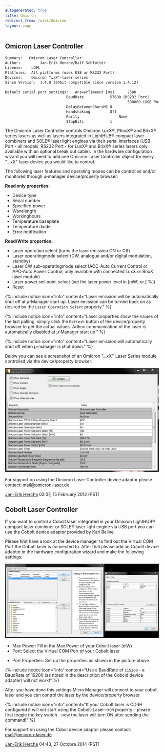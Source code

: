 ```yaml
---
autogenerated: true
title: Omicron
redirect_from: /wiki/Omicron
layout: page
---
```


## Omicron Laser Controller

```
Summary:   Omicron Laser Controller
Author:         Jan-Erik Herche/Ralf Schlotter
License:    LGPL
Platforms:  All platforms (uses USB or RS232 Port)
Devices:    Omicron “…xX”-laser series
Since Version:  1.4.8 (64bit compatible since version 1.4.12)

Default serial port settings:   AnswerTimeout [ms]      2500
                            BaudRate            57600 (RS232 Port) 
                                                        500000 (USB Port)
                            DelayBetweenCharsMS 0
                            Handshaking         Off
                            Parity                  None
                            StopBits            1
```

The Omicron Laser Controller controls Omicron LuxX®, PhoxX® and BrixX®
series lasers as well as lasers integrated in LightHUB® compact laser
combiners and SOLE® laser light engines via their serial interfaces (USB
Port - all models, RS232 Port - for LuxX® and BrixX® series lasers only
available with an optional break out cable). In the hardware
configuration wizard you will need to add one Omicron Laser Controller
object for every “…xX”-laser device you would like to control.

The following laser features and operating modes can be controlled
and/or monitored through µ-manager device/property browser:

**Read only properties:**

-   Device type
-   Serial number
-   Specified power
-   Wavelength
-   Workinghours
-   Temperature baseplate
-   Temperature diode
-   Error notification

**Read/Write properties:**

-   Laser operation select (turns the laser emission ON or Off)
-   Laser operatingmode select (CW, analogue and/or digital modulation,
    standby)
-   Laser CW sub-operatingmode select (ACC-Auto Current Control or
    APC-Auto Power Control; only available with connected LuxX or BrixX
    laser module)
-   Laser power set-point select (set the laser power level in \[mW\] or
    \[ %\])
-   Reset

{% include notice icon="info" content="Laser emission will be automatically shut off at µ-Manager start up. Laser emission can be turned back on as desired by the `Laser Operation Select` property." %}

{% include notice icon="info" content="Laser properties show the values of the last polling, simply click the `Refresh` button of the device/property browser to get the actual values. Adhoc communication of the laser is automatically disabled at µ-Manager start up." %}

{% include notice icon="info" content="Laser emission will automatically shut off when µ-manager is shut down." %}

Below you can see a screenshot of an Omicron “…xX”-Laser Series module
controlled via the device/property browser:

![](media/Omicronproperties.jpg "Omicronproperties.jpg")

For support on using the Omicron Laser Controller device adaptor please
contact: mail@omicron-laser.de

[Jan-Erik Herche](/users/Jan-Erik_Herche "wikilink") 02:07, 15 February
2012 (PST)

## Cobolt Laser Controller

If you want to control a Cobolt laser integrated in your Omicron
LightHUB® compact laser combiner or SOLE® laser light engine via USB
port you can use the Cobolt device adaptor provided by Karl Bellve.

Please first have a look at the device manager to find out the Virtual
COM Port the Cobolt laser is connected to. After that please add an
Cobolt device adaptor in the hardware configuration wizard and make the
following settings:

![](media/Omicron2.png "Omicron2.png")

-   Max Power: Fill in the Max Power of your Cobolt laser (mW)
-   Port: Select the Virtual COM Port of your Cobolt laser

<!-- -->

-   Port Properties: Set up the properties as shown in the picture above

{% include notice icon="info" content="Use a BaudRate of `115200` - a BaudRate of 19200 (as noted in the description of the Cobold device adapter) will not work!" %}

After you have done this settings Micro Manager will connect to your
cobolt laser and you can control the laser by the device/property
browser.

{% include notice icon="info" content="If your Cobolt laser is CDRH configured it will
not start using the Cobolt-Laser--&gt;`ON` property - please first
toggle the key switch - now the laser will turn ON after sending the
command!" %}

For support on using the Cobol device adaptor please contact:
mail@omicron-laser.de

[Jan-Erik Herche](/users/Jan-Erik_Herche "wikilink") 04:43, 27 Octobre
2014 (PST)
